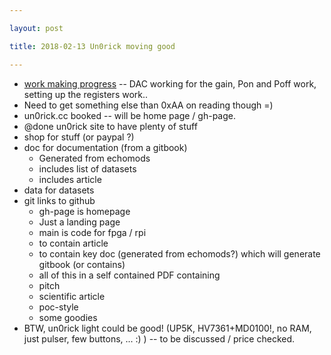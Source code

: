 ```yaml
---

layout: post

title: 2018-02-13 Un0rick moving good

---
```



-   [work making progress](/matty/un0log.md) -- DAC working for the
    gain, Pon and Poff work, setting up the registers work..
-   Need to get something else than 0xAA on reading though =)
-   un0rick.cc booked -- will be home page / gh-page.
-   @done un0rick site to have plenty of stuff
-   shop for stuff (or paypal ?)
-   doc for documentation (from a gitbook)
    -   Generated from echomods
    -   includes list of datasets
    -   includes article
-   data for datasets
-   git links to github
    -   gh-page is homepage
    -   Just a landing page
    -   main is code for fpga / rpi
    -   to contain article
    -   to contain key doc (generated from echomods?) which will
        generate gitbook (or contains)
    -   all of this in a self contained PDF containing
    -   pitch
    -   scientific article
    -   poc-style
    -   some goodies
-   BTW, un0rick light could be good! (UP5K, HV7361+MD0100!, no RAM,
    just pulser, few buttons, ... :) ) -- to be discussed / price
    checked.

